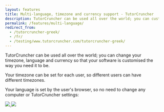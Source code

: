 ```yaml
---
layout: features
title: Multi-language, timezone and currency support - TutorCruncher
description: TutorCruncher can be used all over the world; you can customise your timezone, language and currency.
permalink: /features/multi-language/
redirect_from:
  - /tutorcruncher-greek/
  - /fr/
  - /testing/www.tutorcruncher.com/tutorcruncher-greek/
---
```

TutorCruncher can be used all over the world; you can change your timezone, language and currency so that your software is customised the way you need it to be.

Your timezone can be set for each user, so different users can have different timezones.

Your language is set by the user's browser, so no need to change any computer or TutorCruncher settings:

<a href="{{ site.static}}/img/features/fr_tu.png" data-lightbox="lightbox" data-title="TutorCruncher translated into French" class="thumbnail">
  <img src="{{ site.static}}/img/features/fr_tu.png" alt-text="TutorCruncher translated into French"/>
</a>

<a href="{{ site.static}}/img/features/es_tu.png" data-lightbox="lightbox" data-title="TutorCruncher translated into Spanish" class="thumbnail">
  <img src="{{ site.static}}/img/features/es_tu.png" alt-text="TutorCruncher translated into Spanish"/>
</a>
